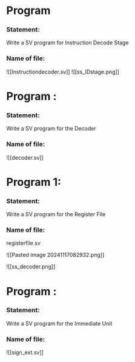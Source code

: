 
# Program  
### Statement: 
Write a SV program for Instruction Decode Stage

### Name of file:
![[Instructiondecoder.sv]]
![[ss_IDstage.png]]
# Program : 
### Statement:
Write a SV program for the Decoder

### Name of file:
![[decoder.sv]]

# Program 1: 
### Statement:
Write a SV program for the Register File

### Name of file:
registerfile.sv

![[Pasted image 20241117082932.png]]

![[ss_decoder.png]]

# Program : 
### Statement:
Write a SV program for the Immediate Unit


### Name of file:
![[sign_ext.sv]]
